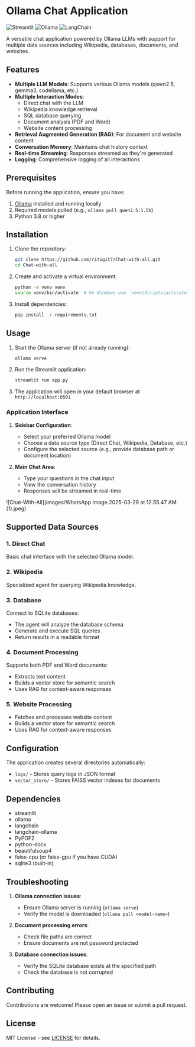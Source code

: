 # Ollama Chat Application

![Streamlit](https://img.shields.io/badge/Streamlit-FF4B4B?style=for-the-badge&logo=Streamlit&logoColor=white)
![Ollama](https://img.shields.io/badge/Ollama-FFA500?style=for-the-badge&logo=ollama&logoColor=white)
![LangChain](https://img.shields.io/badge/LangChain-00ADD8?style=for-the-badge&logo=langchain&logoColor=white)

A versatile chat application powered by Ollama LLMs with support for multiple data sources including Wikipedia, databases, documents, and websites.

## Features

- **Multiple LLM Models**: Supports various Ollama models (qwen2.5, gemma3, codellama, etc.)
- **Multiple Interaction Modes**:
  - Direct chat with the LLM
  - Wikipedia knowledge retrieval
  - SQL database querying
  - Document analysis (PDF and Word)
  - Website content processing
- **Retrieval Augmented Generation (RAG)**: For document and website content
- **Conversation Memory**: Maintains chat history context
- **Real-time Streaming**: Responses streamed as they're generated
- **Logging**: Comprehensive logging of all interactions

## Prerequisites

Before running the application, ensure you have:

1. [Ollama](https://ollama.ai) installed and running locally
2. Required models pulled (e.g., `ollama pull qwen2.5:1.5b`)
3. Python 3.8 or higher

## Installation

1. Clone the repository:
   ```bash
   git clone https://github.com/ritigit7/Chat-with-all.git
   cd Chat-with-all
   ```

2. Create and activate a virtual environment:
   ```bash
   python -m venv venv
   source venv/bin/activate  # On Windows use `venv\Scripts\activate`
   ```

3. Install dependencies:
   ```bash
   pip install -r requirements.txt
   ```

## Usage

1. Start the Ollama server (if not already running):
   ```bash
   ollama serve
   ```

2. Run the Streamlit application:
   ```bash
   streamlit run app.py
   ```

3. The application will open in your default browser at `http://localhost:8501`

### Application Interface

1. **Sidebar Configuration**:
   - Select your preferred Ollama model
   - Choose a data source type (Direct Chat, Wikipedia, Database, etc.)
   - Configure the selected source (e.g., provide database path or document location)

2. **Main Chat Area**:
   - Type your questions in the chat input
   - View the conversation history
   - Responses will be streamed in real-time
  
![Chat-With-All](images/WhatsApp Image 2025-03-29 at 12.55.47 AM (1).jpeg)

## Supported Data Sources

### 1. Direct Chat
Basic chat interface with the selected Ollama model.

### 2. Wikipedia
Specialized agent for querying Wikipedia knowledge.

### 3. Database
Connect to SQLite databases:
- The agent will analyze the database schema
- Generate and execute SQL queries
- Return results in a readable format

### 4. Document Processing
Supports both PDF and Word documents:
- Extracts text content
- Builds a vector store for semantic search
- Uses RAG for context-aware responses

### 5. Website Processing
- Fetches and processes website content
- Builds a vector store for semantic search
- Uses RAG for context-aware responses

## Configuration

The application creates several directories automatically:
- `logs/` - Stores query logs in JSON format
- `vector_store/` - Stores FAISS vector indexes for documents

## Dependencies

- streamlit
- ollama
- langchain
- langchain-ollama
- PyPDF2
- python-docx
- beautifulsoup4
- faiss-cpu (or faiss-gpu if you have CUDA)
- sqlite3 (built-in)

## Troubleshooting

1. **Ollama connection issues**:
   - Ensure Ollama server is running (`ollama serve`)
   - Verify the model is downloaded (`ollama pull <model-name>`)

2. **Document processing errors**:
   - Check file paths are correct
   - Ensure documents are not password protected

3. **Database connection issues**:
   - Verify the SQLite database exists at the specified path
   - Check the database is not corrupted

## Contributing

Contributions are welcome! Please open an issue or submit a pull request.

## License

MIT License - see [LICENSE](LICENSE) for details.
